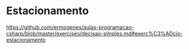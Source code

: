 # Estacionamento
https://github.com/ermogenes/aulas-programacao-csharp/blob/master/exercises/decisao-simples.md#exerc%C3%ADcio-estacionamento
